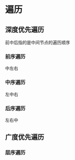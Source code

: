 # 遍历



## 深度优先遍历
前中后指的是中间节点的遍历顺序      

### 前序遍历
中左右

### 中序遍历
左中右

### 后序遍历
左右中


## 广度优先遍历




### 层序遍历